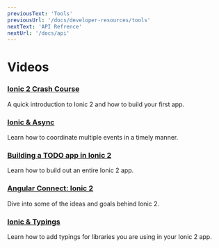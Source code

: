 ```yaml
---
previousText: 'Tools'
previousUrl: '/docs/developer-resources/tools'
nextText: 'API Refrence'
nextUrl: '/docs/api'
---
```


# Videos

### [Ionic 2 Crash Course](https://www.youtube.com/watch?v=O2WiI9QrS5s&feature=youtu.be)

A quick introduction to Ionic 2 and how to build your first app.

### [Ionic &amp; Async](https://blog.ionicframework.com/screencast-ionic-async/)

Learn how to coordinate multiple events in a timely manner.

### [Building a TODO app in Ionic 2](http://www.joshmorony.com/build-a-todo-app-from-scratch-with-ionic-2-video-tutorial/)

Learn how to build out an entire Ionic 2 app.

### [Angular Connect: Ionic 2](https://www.youtube.com/watch?v=bAlydPwFONY)

Dive into some of the ideas and goals behind Ionic 2.

### [Ionic &amp; Typings](https://blog.ionicframework.com/ionic-and-typings/)

Learn how to add typings for libraries you are using in your Ionic 2 app.

